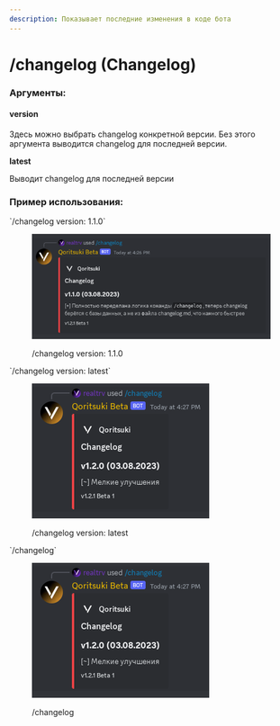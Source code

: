 ```yaml
---
description: Показывает последние изменения в коде бота
---
```


# /changelog (Changelog)

### Аргументы:

#### version

Здесь можно выбрать changelog конкретной версии. Без этого аргумента выводится changelog для последней версии.

**latest**

Выводит changelog для последней версии

### Пример использования:

\`/changelog version: 1.1.0\`

<div align="left">

<figure><img src="../.gitbook/assets/Screenshot_20230806_162627.png" alt=""><figcaption><p>/changelog version: 1.1.0</p></figcaption></figure>

</div>

\`/changelog version: latest\`

<div align="left">

<figure><img src="../.gitbook/assets/Screenshot_20230806_162753.png" alt=""><figcaption><p>/changelog version: latest</p></figcaption></figure>

</div>

\`/changelog\`

<div align="left">

<figure><img src="../.gitbook/assets/Screenshot_20230806_162753.png" alt=""><figcaption><p>/changelog</p></figcaption></figure>

</div>
